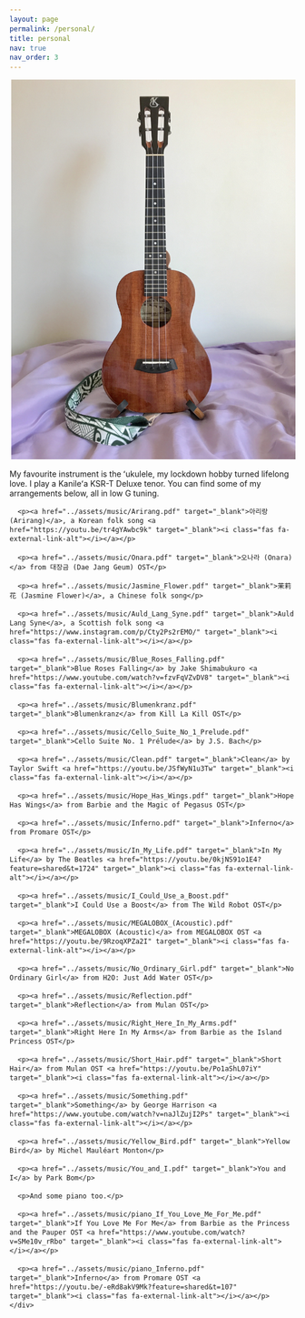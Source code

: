 ```yaml
---
layout: page
permalink: /personal/
title: personal
nav: true
nav_order: 3
---
```


<div class="container" style="margin-bottom: 3px">
  <div class="row">
    <div class="col-4" style="padding-left: 3px">
      <img src="../assets/img/ukulele.jpg" class="img-fluid z-depth-1 rounded">
    </div>
    <div class="col-8">
      <p>My favourite instrument is the ʻukulele, my lockdown hobby turned lifelong love. I play a Kanileʻa KSR-T Deluxe tenor. You can find some of my arrangements below, all in low G tuning.</p>

      <p><a href="../assets/music/Arirang.pdf" target="_blank">아리랑 (Arirang)</a>, a Korean folk song <a href="https://youtu.be/tr4gYAwbc9k" target="_blank"><i class="fas fa-external-link-alt"></i></a></p>

      <p><a href="../assets/music/Onara.pdf" target="_blank">오나라 (Onara)</a> from 대장금 (Dae Jang Geum) OST</p>

      <p><a href="../assets/music/Jasmine_Flower.pdf" target="_blank">茉莉花 (Jasmine Flower)</a>, a Chinese folk song</p>

      <p><a href="../assets/music/Auld_Lang_Syne.pdf" target="_blank">Auld Lang Syne</a>, a Scottish folk song <a href="https://www.instagram.com/p/Cty2Ps2rEMO/" target="_blank"><i class="fas fa-external-link-alt"></i></a></p>

      <p><a href="../assets/music/Blue_Roses_Falling.pdf" target="_blank">Blue Roses Falling</a> by Jake Shimabukuro <a href="https://www.youtube.com/watch?v=fzvFqVZvDV8" target="_blank"><i class="fas fa-external-link-alt"></i></a></p>

      <p><a href="../assets/music/Blumenkranz.pdf" target="_blank">Blumenkranz</a> from Kill La Kill OST</p>

      <p><a href="../assets/music/Cello_Suite_No_1_Prelude.pdf" target="_blank">Cello Suite No. 1 Prélude</a> by J.S. Bach</p>

      <p><a href="../assets/music/Clean.pdf" target="_blank">Clean</a> by Taylor Swift <a href="https://youtu.be/JSfWyN1u3Tw" target="_blank"><i class="fas fa-external-link-alt"></i></a></p>

      <p><a href="../assets/music/Hope_Has_Wings.pdf" target="_blank">Hope Has Wings</a> from Barbie and the Magic of Pegasus OST</p>

      <p><a href="../assets/music/Inferno.pdf" target="_blank">Inferno</a> from Promare OST</p>

      <p><a href="../assets/music/In_My_Life.pdf" target="_blank">In My Life</a> by The Beatles <a href="https://youtu.be/0kjNS91o1E4?feature=shared&t=1724" target="_blank"><i class="fas fa-external-link-alt"></i></a></p>

      <p><a href="../assets/music/I_Could_Use_a_Boost.pdf" target="_blank">I Could Use a Boost</a> from The Wild Robot OST</p>

      <p><a href="../assets/music/MEGALOBOX_(Acoustic).pdf" target="_blank">MEGALOBOX (Acoustic)</a> from MEGALOBOX OST <a href="https://youtu.be/9RzoqXPZa2I" target="_blank"><i class="fas fa-external-link-alt"></i></a></p>

      <p><a href="../assets/music/No_Ordinary_Girl.pdf" target="_blank">No Ordinary Girl</a> from H2O: Just Add Water OST</p>

      <p><a href="../assets/music/Reflection.pdf" target="_blank">Reflection</a> from Mulan OST</p>

      <p><a href="../assets/music/Right_Here_In_My_Arms.pdf" target="_blank">Right Here In My Arms</a> from Barbie as the Island Princess OST</p>

      <p><a href="../assets/music/Short_Hair.pdf" target="_blank">Short Hair</a> from Mulan OST <a href="https://youtu.be/Po1aShL07iY" target="_blank"><i class="fas fa-external-link-alt"></i></a></p>

      <p><a href="../assets/music/Something.pdf" target="_blank">Something</a> by George Harrison <a href="https://www.youtube.com/watch?v=naJlZujI2Ps" target="_blank"><i class="fas fa-external-link-alt"></i></a></p>
      
      <p><a href="../assets/music/Yellow_Bird.pdf" target="_blank">Yellow Bird</a> by Michel Mauléart Monton</p>

      <p><a href="../assets/music/You_and_I.pdf" target="_blank">You and I</a> by Park Bom</p>

      <p>And some piano too.</p>

      <p><a href="../assets/music/piano_If_You_Love_Me_For_Me.pdf" target="_blank">If You Love Me For Me</a> from Barbie as the Princess and the Pauper OST <a href="https://www.youtube.com/watch?v=SMe10v_rRbo" target="_blank"><i class="fas fa-external-link-alt"></i></a></p>

      <p><a href="../assets/music/piano_Inferno.pdf" target="_blank">Inferno</a> from Promare OST <a href="https://youtu.be/-eRd8akV9Mk?feature=shared&t=107" target="_blank"><i class="fas fa-external-link-alt"></i></a></p>
    </div>
  </div>
</div>
